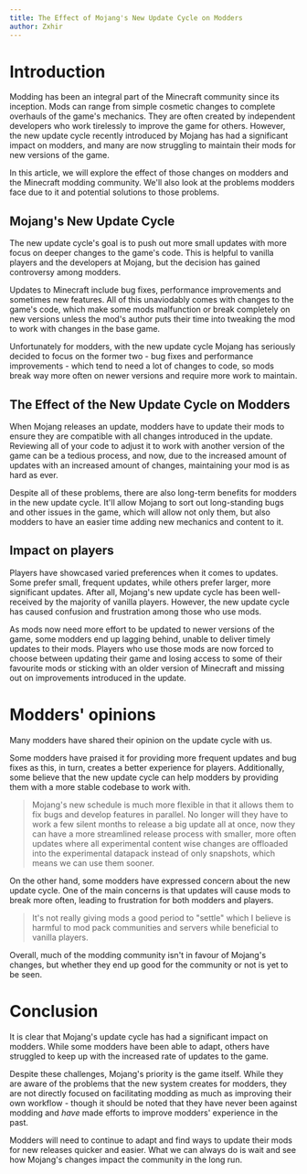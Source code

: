 ```yaml
---
title: The Effect of Mojang's New Update Cycle on Modders
author: Zxhir
---
```


# Introduction

Modding has been an integral part of the Minecraft community since its inception. Mods can range from simple cosmetic changes to complete overhauls of the game's mechanics. They are often created by independent developers who work tirelessly to improve the game for others. However, the new update cycle recently introduced by Mojang has had a significant impact on modders, and many are now struggling to maintain their mods for new versions of the game.

In this article, we will explore the effect of those changes on modders and the Minecraft modding community. We'll also look at the problems modders face due to it and potential solutions to those problems.

## Mojang's New Update Cycle

The new update cycle's goal is to push out more small updates with more focus on deeper changes to the game's code. This is helpful to vanilla players and the developers at Mojang, but the decision has gained controversy among modders.

Updates to Minecraft include bug fixes, performance improvements and sometimes new features. All of this unaviodably comes with changes to the game's code, which make some mods malfunction or break completely on new versions unless the mod's author puts their time into tweaking the mod to work with changes in the base game.

Unfortunately for modders, with the new update cycle Mojang has seriously decided to focus on the former two - bug fixes and performance improvements - which tend to need a lot of changes to code, so mods break way more often on newer versions and require more work to maintain.

## The Effect of the New Update Cycle on Modders

When Mojang releases an update, modders have to update their mods to ensure they are compatible with all changes introduced in the update. Reviewing all of your code to adjust it to work with another version of the game can be a tedious process, and now, due to the increased amount of updates with an increased amount of changes, maintaining your mod is as hard as ever.

Despite all of these problems, there are also long-term benefits for modders in the new update cycle. It'll allow Mojang to sort out long-standing bugs and other issues in the game, which will allow not only them, but also modders to have an easier time adding new mechanics and content to it.

## Impact on players

Players have showcased varied preferences when it comes to updates. Some prefer small, frequent updates, while others prefer larger, more significant updates. After all, Mojang's new update cycle has been well-received by the majority of vanilla players. However, the new update cycle has caused confusion and frustration among those who use mods.  

As mods now need more effort to be updated to newer versions of the game, some modders end up lagging behind, unable to deliver timely updates to their mods. Players who use those mods are now forced to choose between updating their game and losing access to some of their favourite mods or sticking with an older version of Minecraft and missing out on improvements introduced in the update.

# Modders' opinions

Many modders have shared their opinion on the update cycle with us.

Some modders have praised it for providing more frequent updates and bug fixes as this, in turn, creates a better experience for players. Additionally, some believe that the new update cycle can help modders by providing them with a more stable codebase to work with.

> Mojang's new schedule is much more flexible in that it allows them to fix bugs and develop features in parallel. No longer will they have to work a few silent months to release a big update all at once, now they can have a more streamlined release process with smaller, more often updates where all experimental content wise changes are offloaded into the experimental datapack instead of only snapshots, which means we can use them sooner.

On the other hand, some modders have expressed concern about the new update cycle. One of the main concerns is that updates will cause mods to break more often, leading to frustration for both modders and players.

> It's not really giving mods a good period to "settle" which I believe is harmful to mod pack communities and servers while beneficial to vanilla players.

Overall, much of the modding community isn't in favour of Mojang's changes, but whether they end up good for the community or not is yet to be seen.

# Conclusion

It is clear that Mojang's update cycle has had a significant impact on modders. While some modders have been able to adapt, others have struggled to keep up with the increased rate of updates to the game.

Despite these challenges, Mojang's priority is the game itself. While they are aware of the problems that the new system creates for modders, they are not directly focused on facilitating modding as much as improving their own workflow - though it should be noted that they have never been against modding and *have* made efforts to improve modders' experience in the past. 

Modders will need to continue to adapt and find ways to update their mods for new releases quicker and easier. What we can always do is wait and see how Mojang's changes impact the community in the long run.
